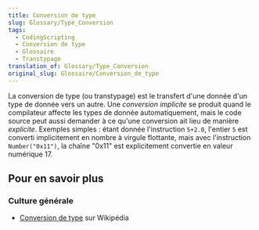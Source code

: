 ```yaml
---
title: Conversion de type
slug: Glossary/Type_Conversion
tags:
  - CodingScripting
  - Conversion de type
  - Glossaire
  - Transtypage
translation_of: Glossary/Type_Conversion
original_slug: Glossaire/Conversion_de_type
---
```


La conversion de type (ou transtypage) est le transfert d'une donnée d'un type de donnée vers un autre. Une _conversion implicite_ se produit quand le compilateur affecte les types de donnée automatiquement, mais le code source peut aussi demander à ce qu'une conversion ait lieu de manière _explicite_.  Exemples simples : étant donnée l'instruction `5+2.0`, l'entier `5` est converti implicitement en nombre à virgule flottante, mais avec l'instruction `Number("0x11")`, la chaîne "0x11" est explicitement convertie en valeur numérique 17.

## Pour en savoir plus

### Culture générale

- [Conversion de type](https://fr.wikipedia.org/wiki/Conversion_de_type) sur Wikipédia
